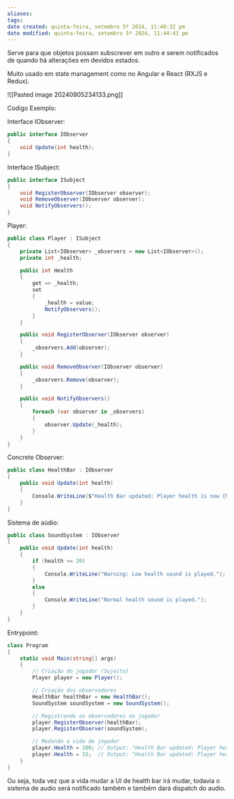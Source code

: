 ```yaml
---
aliases: 
tags: 
date created: quinta-feira, setembro 5º 2024, 11:40:32 pm
date modified: quinta-feira, setembro 5º 2024, 11:44:43 pm
---
```

Serve para que objetos possam subscrever em outro e serem notificados de quando há alterações em devidos estados.

Muito usado em state management como no Angular e React (RXJS e Redux).

![[Pasted image 20240905234133.png]]

Codigo Exemplo:

Interface IObserver:

```csharp
public interface IObserver
{
    void Update(int health);
}
```

Interface ISubject:

```csharp
public interface ISubject
{
    void RegisterObserver(IObserver observer);
    void RemoveObserver(IObserver observer);
    void NotifyObservers();
}
```

Player:

```csharp
public class Player : ISubject
{
    private List<IObserver> _observers = new List<IObserver>();
    private int _health;

    public int Health
    {
        get => _health;
        set
        {
            _health = value;
            NotifyObservers();
        }
    }

    public void RegisterObserver(IObserver observer)
    {
        _observers.Add(observer);
    }

    public void RemoveObserver(IObserver observer)
    {
        _observers.Remove(observer);
    }

    public void NotifyObservers()
    {
        foreach (var observer in _observers)
        {
            observer.Update(_health);
        }
    }
}
```

Concrete Observer:

```csharp
public class HealthBar : IObserver
{
    public void Update(int health)
    {
        Console.WriteLine($"Health Bar updated: Player health is now {health}.");
    }
}
```

Sistema de aúdio:

```csharp
public class SoundSystem : IObserver
{
    public void Update(int health)
    {
        if (health <= 20)
        {
            Console.WriteLine("Warning: Low health sound is played.");
        }
        else
        {
            Console.WriteLine("Normal health sound is played.");
        }
    }
}
```

Entrypoint:

```csharp
class Program
{
    static void Main(string[] args)
    {
        // Criação do jogador (Sujeito)
        Player player = new Player();

        // Criação dos observadores
        HealthBar healthBar = new HealthBar();
        SoundSystem soundSystem = new SoundSystem();

        // Registrando os observadores no jogador
        player.RegisterObserver(healthBar);
        player.RegisterObserver(soundSystem);

        // Mudando a vida do jogador
        player.Health = 100; // Output: "Health Bar updated: Player health is now 100." "Normal health sound is played."
        player.Health = 15;  // Output: "Health Bar updated: Player health is now 15." "Warning: Low health sound is played."
    }
}
```

Ou seja, toda vez que a vida mudar a UI de health bar irá mudar, todavia o sistema de audio será notificado também e também dará dispatch do audio.